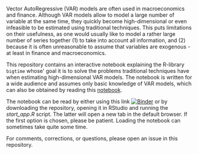 
Vector AutoRegressive (VAR) models are often used in macroeconomics and finance. Although VAR models allow to model a large number of variable at the same time, they quickly become high-dimensional or even infeasible to be estimated using traditional techniques. This puts limitations on their usefulness, as one would usually like to model a rather large number of series together (1) to take into account all information, and (2) because it is often unreasonable to assume that variables are exogenous - at least in finance and macroeconomics.

This repository contains an interactive notebook explaining the R-library `bigtime` whose' goal it is to solve the problems traditional techniques have when estimating high-dimensional VAR models. The notebook is written for a wide audience and assumes only basic knowledge of VAR models, which can also be obtained by reading this [notebook](https://github.com/enweg/SnT_VARS).

The notebook can be read by either using this link [![Binder](https://mybinder.org/badge_logo.svg)](https://mybinder.org/v2/gh/enweg/SnT_BigTime/main?urlpath=shiny/App/) or by downloading the repository, opening it in RStudio and running the *start_app.R* script. The latter will open a new tab in the default browser. If the first option is chosen, please be patient. Loading the notebook can sometimes take quite some time.

For comments, corrections, or questions, please open an issue in this repository. 